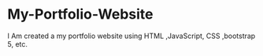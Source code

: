 # My-Portfolio-Website
I Am created a my portfolio website using HTML ,JavaScript, CSS ,bootstrap 5, etc.

